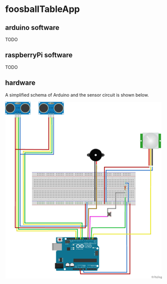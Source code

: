 # foosballTableApp

## arduino software
TODO
## raspberryPi software
TODO
## hardware

A simplified schema of Arduino and the sensor circuit is shown below.

![Hardware schema](hardware_schema.png "Hardware schema")

